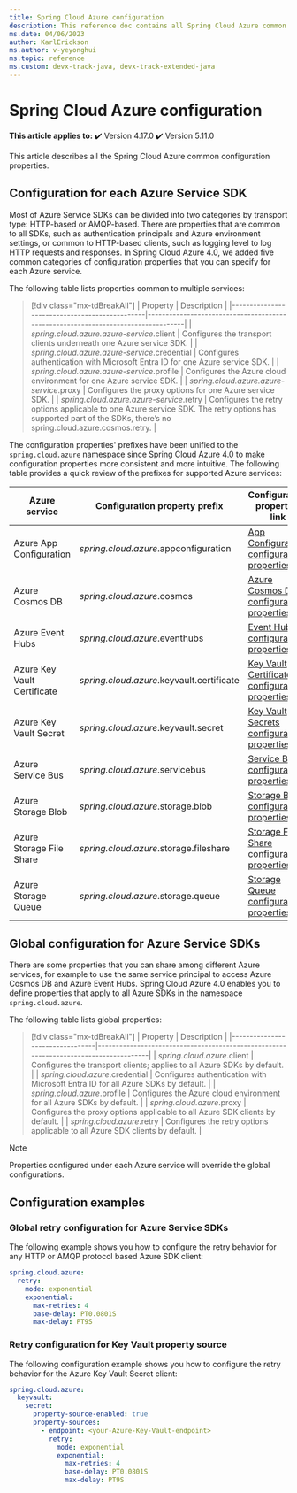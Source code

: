 ```yaml
---
title: Spring Cloud Azure configuration
description: This reference doc contains all Spring Cloud Azure common configuration.
ms.date: 04/06/2023
author: KarlErickson
ms.author: v-yeyonghui
ms.topic: reference
ms.custom: devx-track-java, devx-track-extended-java
---
```


# Spring Cloud Azure configuration

**This article applies to:** ✔️ Version 4.17.0 ✔️ Version 5.11.0

This article describes all the Spring Cloud Azure common configuration properties.

## Configuration for each Azure Service SDK

Most of Azure Service SDKs can be divided into two categories by transport type: HTTP-based or AMQP-based. There are properties that are common to all SDKs, such as authentication principals and Azure environment settings, or common to HTTP-based clients, such as logging level to log HTTP requests and responses. In Spring Cloud Azure 4.0, we added five common categories of configuration properties that you can specify for each Azure service.

The following table lists properties common to multiple services:

> [!div class="mx-tdBreakAll"]
> | Property                                      | Description                                                                      |
> |-----------------------------------------------|----------------------------------------------------------------------------------|
> | *spring.cloud.azure.azure-service*.client     | Configures the transport clients underneath one Azure service SDK.               |
> | *spring.cloud.azure.azure-service*.credential | Configures authentication with Microsoft Entra ID for one Azure service SDK. |
> | *spring.cloud.azure.azure-service*.profile    | Configures the Azure cloud environment for one Azure service SDK.                |
> | *spring.cloud.azure.azure-service*.proxy      | Configures the proxy options for one Azure service SDK.                          |
> | *spring.cloud.azure.azure-service*.retry      | Configures the retry options applicable to one Azure service SDK. The retry options has supported part of the SDKs, there’s no spring.cloud.azure.cosmos.retry.                                                                     |

The configuration properties' prefixes have been unified to the `spring.cloud.azure` namespace since Spring Cloud Azure 4.0 to make configuration properties more consistent and more intuitive. The following table provides a quick review of the prefixes for supported Azure services:

| Azure service               | Configuration property prefix             | Configuration properties link                                                                                          |
|-----------------------------|-------------------------------------------|------------------------------------------------------------------------------------------------------------------------|
| Azure App Configuration     | *spring.cloud.azure*.appconfiguration     | [App Configuration configuration properties](configuration-properties-azure-app-configuration.md)                |
| Azure Cosmos DB             | *spring.cloud.azure*.cosmos               | [Azure Cosmos DB configuration properties](configuration-properties-azure-cosmos-db.md)                          |
| Azure Event Hubs            | *spring.cloud.azure*.eventhubs            | [Event Hubs configuration properties](configuration-properties-azure-event-hubs.md) |
| Azure Key Vault Certificate | *spring.cloud.azure*.keyvault.certificate | [Key Vault Certificates configuration properties](configuration-properties-azure-key-vault-certificates.md)      |
| Azure Key Vault Secret      | *spring.cloud.azure*.keyvault.secret      | [Key Vault Secrets configuration properties](configuration-properties-azure-key-vault-secrets.md)                |
| Azure Service Bus           | *spring.cloud.azure*.servicebus           | [Service Bus configuration properties](configuration-properties-azure-service-bus.md)                            |
| Azure Storage Blob          | *spring.cloud.azure*.storage.blob         | [Storage Blob configuration properties](configuration-properties-azure-storage-blob.md)                          |
| Azure Storage File Share    | *spring.cloud.azure*.storage.fileshare    | [Storage File Share configuration properties](configuration-properties-azure-storage-file-share.md)              |
| Azure Storage Queue         | *spring.cloud.azure*.storage.queue        | [Storage Queue configuration properties](configuration-properties-azure-storage-queue.md)                        |

## Global configuration for Azure Service SDKs

There are some properties that you can share among different Azure services, for example to use the same service principal to access Azure Cosmos DB and Azure Event Hubs. Spring Cloud Azure 4.0 enables you to define properties that apply to all Azure SDKs in the namespace `spring.cloud.azure`.

The following table lists global properties:

> [!div class="mx-tdBreakAll"]
> | Property                        | Description                                                                          |
> |---------------------------------|--------------------------------------------------------------------------------------|
> | *spring.cloud.azure*.client     | Configures the transport clients; applies to all Azure SDKs by default.              |
> | *spring.cloud.azure*.credential | Configures authentication with Microsoft Entra ID for all Azure SDKs by default. |
> | *spring.cloud.azure*.profile    | Configures the Azure cloud environment for all Azure SDKs by default.                |
> | *spring.cloud.azure*.proxy      | Configures the proxy options applicable to all Azure SDK clients by default.         |
> | *spring.cloud.azure*.retry      | Configures the retry options applicable to all Azure SDK clients by default.         |

> [!NOTE]
> Properties configured under each Azure service will override the global configurations.

## Configuration examples

### Global retry configuration for Azure Service SDKs

The following example shows you how to configure the retry behavior for any HTTP or AMQP protocol based Azure SDK client:

```yaml
spring.cloud.azure:
  retry:
    mode: exponential
    exponential:
      max-retries: 4
      base-delay: PT0.0801S
      max-delay: PT9S
```

### Retry configuration for Key Vault property source

The following configuration example shows you how to configure the retry behavior for the Azure Key Vault Secret client:

```yaml
spring.cloud.azure:
  keyvault:
    secret:
      property-source-enabled: true
      property-sources:
        - endpoint: <your-Azure-Key-Vault-endpoint>
          retry:
            mode: exponential
            exponential:
              max-retries: 4
              base-delay: PT0.0801S
              max-delay: PT9S
```
